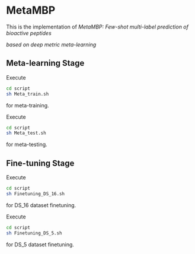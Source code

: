 # MetaMBP

This is the implementation of *MetaMBP: Few-shot multi-label prediction of bioactive peptides*

*based on deep metric meta-learning*

## Meta-learning Stage

Execute 

```bash
cd script
sh Meta_train.sh
```

for meta-training.

Execute 

```bash
cd script
sh Meta_test.sh
```

for meta-testing.

## Fine-tuning Stage

Execute 

```bash
cd script
sh Finetuning_DS_16.sh
```

for DS_16 dataset finetuning.

Execute 

```bash
cd script
sh Finetuning_DS_5.sh
```

for DS_5 dataset finetuning.

 